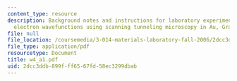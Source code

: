 ```yaml
---
content_type: resource
description: Background notes and instructions for laboratory experiments on visualizing
  electron wavefunctions using scanning tunneling microscopy in Au, Graphite and SAMs.
file: null
file_location: /coursemedia/3-014-materials-laboratory-fall-2006/2dcc3ddb899fff6567fd58ec3299dbab_w4_a1.pdf
file_type: application/pdf
resourcetype: Document
title: w4_a1.pdf
uid: 2dcc3ddb-899f-ff65-67fd-58ec3299dbab
---
```

